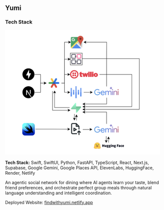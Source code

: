 ## Yumi

### Tech Stack
<div align="center">
  <img src="Yumi Tech Stack.png" alt="Tech Stack" />
</div>

**Tech Stack:** Swift, SwiftUI, Python, FastAPI, TypeScript, React, Next.js, Supabase, Google Gemini, Google Places API, ElevenLabs, HuggingFace, Render, Netlify

An agentic social network for dining where AI agents learn your taste, blend friend preferences, and orchestrate perfect group meals through natural language understanding and intelligent coordination.

Deployed Website: [findwithyumi.netlify.app](https://findwithyumi.netlify.app/)
